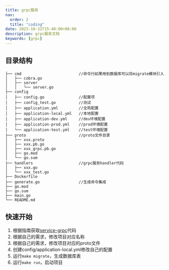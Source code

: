 ```yaml
---
title: grpc服务
nav:
  order: 2
  title: "coding"
date: 2023-10-31T15:40:00+08:00
description: grpc服务文档
keywords: [grpc]
---
```



## 目录结构
```shell
├── cmd                         //命令行如果用到数据库可以将migrate模块引入
│   ├── cobra.go
│   ├── server
│   │   └── server.go
├── config
│   ├── config.go               //配置项
│   ├── config_test.go          //测试
│   ├── application.yml         //全局配置
│   ├── application-local.yml   //本地配置
│   ├── application-dev.yml     //dev环境配置
│   ├── application-prod.yml    //prod环境配置
│   └── application-test.yml    //test环境配置
├── proto                       //proto文件目录
│   ├── xxx.proto
│   ├── xxx.pb.go
│   ├── xxx_grpc.pb.go
│   ├── go.mod
│   └── go.sum
├── handlers                    //grpc服务handler代码
│   ├── xxx.go
│   └── xxx_test.go
├── Dockerfile                        
├── generate.go                 //生成命令集成                        
├── go.mod
├── go.sum
├── main.go
└── README.md
```

## 快速开始
1. 根据指南获取[service-grpc](https://github.com/mss-boot-io/service-grpc)代码
2. 根据自己的需求，修改项目对应名称
3. 根据自己的需求，修改项目对应的proto文件
4. 创建config/application-local.yml修改自己的配置
5. 运行`make migrate`，生成数据库表
6. 运行`make run`，启动项目
